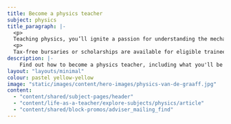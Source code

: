 ```yaml
---
title: Become a physics teacher
subject: physics
title_paragraph: |-
  <p>
  Teaching physics, you’ll ignite a passion for understanding the mechanics of our world. You’ll inspire pupils to be curious about everything, from the smallest particle to the vastness of the universe.</p> 
  <p>
  Tax-free bursaries or scholarships are available for eligible trainee physics teachers.</p>
description: |-
    Find out how to become a physics teacher, including what you'll be teaching and what funding is available to help you train.
layout: "layouts/minimal"
colour: pastel yellow-yellow
image: "static/images/content/hero-images/physics-van-de-graaff.jpg"
content:
  - "content/shared/subject-pages/header"
  - "content/life-as-a-teacher/explore-subjects/physics/article"
  - "content/shared/block-promos/adviser_mailing_find"
---
```

